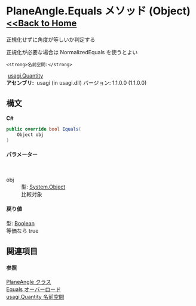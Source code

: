 # PlaneAngle.Equals メソッド (Object)<small>[<<Back to Home](https://github.com/usagi/usagi.cs/blob/master/Help/Home.md)</small> 

正規化せずに角度が等しいか判定する 

正規化が必要な場合は NormalizedEquals を使うとよい


    <strong>名前空間:</strong>
&nbsp;<a href="N_usagi_Quantity.md">usagi.Quantity</a><br /><strong>アセンブリ:</strong>
&nbsp;usagi (in usagi.dll) バージョン: 1.1.0.0 (1.1.0.0)

## 構文

**C#**<br />
``` C#
public override bool Equals(
	Object obj
)
```


#### パラメーター
&nbsp;<dl><dt>obj</dt><dd>型: <a href="http://msdn2.microsoft.com/ja-jp/library/e5kfa45b" target="_blank">System.Object</a><br />比較対象</dd></dl>

#### 戻り値
型: <a href="http://msdn2.microsoft.com/ja-jp/library/a28wyd50" target="_blank">Boolean</a><br />等価なら true

## 関連項目


#### 参照
<a href="T_usagi_Quantity_PlaneAngle.md">PlaneAngle クラス</a><br /><a href="Overload_usagi_Quantity_PlaneAngle_Equals.md">Equals オーバーロード</a><br /><a href="N_usagi_Quantity.md">usagi.Quantity 名前空間</a><br />